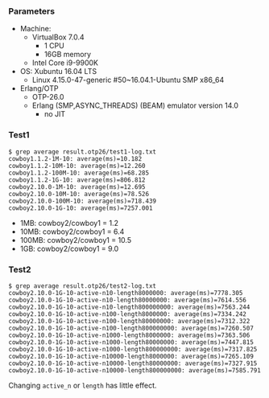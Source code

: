 ### Parameters
- Machine:
  - VirtualBox 7.0.4
    - 1 CPU
    - 16GB memory
  - Intel Core i9-9900K
- OS: Xubuntu 16.04 LTS
  - Linux 4.15.0-47-generic #50~16.04.1-Ubuntu SMP x86_64
- Erlang/OTP
  - OTP-26.0
  - Erlang (SMP,ASYNC_THREADS) (BEAM) emulator version 14.0
    - no JIT

### Test1

```
$ grep average result.otp26/test1-log.txt
cowboy1.1.2-1M-10: average(ms)=10.182
cowboy1.1.2-10M-10: average(ms)=12.260
cowboy1.1.2-100M-10: average(ms)=68.285
cowboy1.1.2-1G-10: average(ms)=806.812
cowboy2.10.0-1M-10: average(ms)=12.695
cowboy2.10.0-10M-10: average(ms)=78.526
cowboy2.10.0-100M-10: average(ms)=718.439
cowboy2.10.0-1G-10: average(ms)=7257.001
```

- 1MB: cowboy2/cowboy1 = 1.2
- 10MB: cowboy2/cowboy1 = 6.4
- 100MB: cowboy2/cowboy1 = 10.5
- 1GB: cowboy2/cowboy1 = 9.0


### Test2

```
$ grep average result.otp26/test2-log.txt
cowboy2.10.0-1G-10-active-n10-length8000000: average(ms)=7778.305
cowboy2.10.0-1G-10-active-n10-length80000000: average(ms)=7614.556
cowboy2.10.0-1G-10-active-n10-length800000000: average(ms)=7563.244
cowboy2.10.0-1G-10-active-n100-length8000000: average(ms)=7334.242
cowboy2.10.0-1G-10-active-n100-length80000000: average(ms)=7312.322
cowboy2.10.0-1G-10-active-n100-length800000000: average(ms)=7260.507
cowboy2.10.0-1G-10-active-n1000-length8000000: average(ms)=7363.506
cowboy2.10.0-1G-10-active-n1000-length80000000: average(ms)=7447.815
cowboy2.10.0-1G-10-active-n1000-length800000000: average(ms)=7317.825
cowboy2.10.0-1G-10-active-n10000-length8000000: average(ms)=7265.109
cowboy2.10.0-1G-10-active-n10000-length80000000: average(ms)=7327.915
cowboy2.10.0-1G-10-active-n10000-length800000000: average(ms)=7585.791
```

Changing `active_n` or `length` has little effect.
